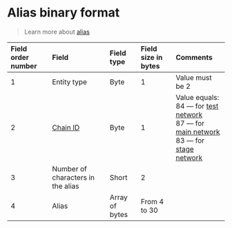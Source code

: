 # Alias binary format

> Learn more about [alias](/en/blockchain/account/alias)

| Field order number | Field | Field type | Field size in bytes | Comments |
| :--- | :--- | :--- | :--- | :--- |
| 1 | Entity type | Byte | 1 | Value must be 2 |
| 2 | [Chain ID](/en/blockchain/blockchain-network/chain-id)| Byte | 1 | Value equals:<br> 84 — for [test network](/en/blockchain/blockchain-network/test-network)<br>87 — for [main network](/en/blockchain/blockchain-network/main-network)<br>83 — for [stage network](/en/blockchain/blockchain-network/stage-network) |
| 3 | Number of characters in the alias | Short | 2 | |
| 4 | Alias | Array of bytes | From 4 to 30 | | |
